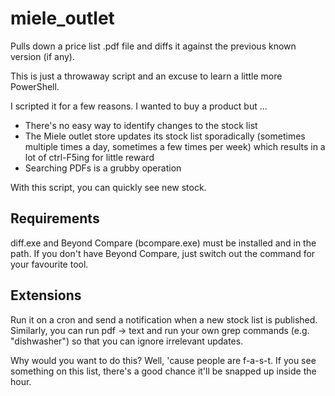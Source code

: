 # miele_outlet
Pulls down a price list .pdf file and diffs it against the previous known version (if any).

This is just a throwaway script and an excuse to learn a little more PowerShell. 

I scripted it for a few reasons. I wanted to buy a product but ...
* There's no easy way to identify changes to the stock list
* The Miele outlet store updates its stock list sporadically (sometimes multiple times a day, sometimes a few times per week) which results in a lot of ctrl-F5ing for little reward
* Searching PDFs is a grubby operation

With this script, you can quickly see new stock.

## Requirements
diff.exe and Beyond Compare (bcompare.exe) must be installed and in the path. If you don't have Beyond Compare, just switch out the command for your favourite tool.

## Extensions
Run it on a cron and send a notification when a new stock list is published. Similarly, you can run pdf -> text and run your own grep commands (e.g. "dishwasher") so that you can ignore irrelevant updates.

Why would you want to do this? Well, 'cause people are f-a-s-t. If you see something on this list, there's a good chance it'll be snapped up inside the hour. 
